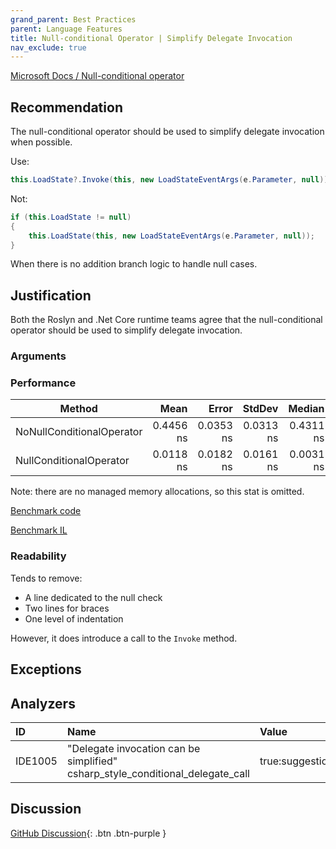 ```yaml
---
grand_parent: Best Practices
parent: Language Features
title: Null-conditional Operator | Simplify Delegate Invocation
nav_exclude: true
---
```


[Microsoft Docs / Null-conditional operator](https://docs.microsoft.com/en-us/dotnet/csharp/language-reference/operators/member-access-operators#null-conditional-operators--and-)

## Recommendation

The null-conditional operator should be used to simplify delegate invocation when possible.

Use:

```cs
this.LoadState?.Invoke(this, new LoadStateEventArgs(e.Parameter, null));
```

Not:

```cs
if (this.LoadState != null)
{
    this.LoadState(this, new LoadStateEventArgs(e.Parameter, null));
}
```

When there is no addition branch logic to handle null cases.

## Justification

Both the Roslyn and .Net Core runtime teams agree that the null-conditional operator should be used to simplify delegate invocation.

### Arguments

### Performance

|                    Method |      Mean |     Error |    StdDev |    Median |
|-------------------------- |----------:|----------:|----------:|----------:|
| NoNullConditionalOperator | 0.4456 ns | 0.0353 ns | 0.0313 ns | 0.4311 ns |
|   NullConditionalOperator | 0.0118 ns | 0.0182 ns | 0.0161 ns | 0.0031 ns |

Note: there are no managed memory allocations, so this stat is omitted.

[Benchmark code](https://github.com/kmgallahan/Style-as-Code/blob/master/Benchmarks/null-conditional_operator_delegate_invocation_benchmark.cs)

[Benchmark IL](https://github.com/kmgallahan/Style-as-Code/blob/master/Benchmarks/null-conditional_operator_delegate_invocation_benchmark_IL)

### Readability

Tends to remove:

- A line dedicated to the null check
- Two lines for braces
- One level of indentation

However, it does introduce a call to the `Invoke` method.

## Exceptions

## Analyzers

| ID | Name | Value
|:-|:-|:-|
| IDE1005 | "Delegate invocation can be simplified"<br>csharp_style_conditional_delegate_call | true:suggestion |

## Discussion

[GitHub Discussion](https://github.com/kmgallahan/Style-as-Code/issues/6){: .btn .btn-purple }
